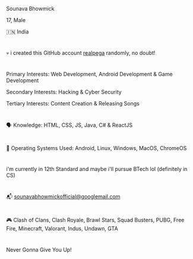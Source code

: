 Sounava Bhowmick

17, Male

🇮🇳 India

#

💀 i created this GitHub account <a href="https://github.com/realpega">realpega</a> randomly, no doubt!

#

Primary Interests: Web Development, Android Development & Game Development

Secondary Interests: Hacking & Cyber Security

Tertiary Interests: Content Creation & Releasing Songs

#

🗣️ Knowledge: HTML, CSS, JS, Java, C# & ReactJS

#

🗿 Operating Systems Used: Android, Linux, Windows, MacOS, ChromeOS

#

i'm currently in 12th Standard and maybe i'll pursue BTech lol (definitely in CS)

#

📬 sounavabhowmickofficial@googlemail.com

#

🎮 Clash of Clans, Clash Royale, Brawl Stars, Squad Busters, PUBG, Free Fire, Minecraft, Valorant, Indus, Undawn, GTA

#

Never Gonna Give You Up!
